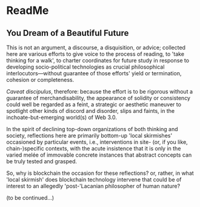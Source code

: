 # ReadMe
## You Dream of a Beautiful Future

This is not an argument, a discourse, a disquisition, or advice; collected here are various efforts to give voice to the process of reading, to 'take thinking for a walk', to charter coordinates for future study in response to developing socio-political technologies as crucial philosophical interlocutors—without guarantee of those efforts' yield or termination, cohesion or completeness.

_Caveat discipulus_, therefore: because the effort is to be rigorous without a guarantee of merchandisability, the appearance of solidity or consistency could well be regarded as a feint, a strategic or aesthetic maneuver to spotlight other kinds of discord and disorder, slips and faints, in the inchoate-but-emerging world(s) of Web 3.0. 

In the spirit of declining top-down organizations of both thinking and society, reflections here are primarily bottom-up 'local skirmishes' occasioned by particular events, i.e., interventions in site- (or, if you like, chain-)specific contexts, with the acute insistence that it is only in the varied melée of immovable concrete instances that abstract concepts can be truly tested and grasped.

So, why is blockchain the occasion for these reflections? or, rather, in what 'local skirmish' does blockchain technology intervene that could be of interest to an allegedly 'post-'Lacanian philosopher of human nature?

(to be continued...)
